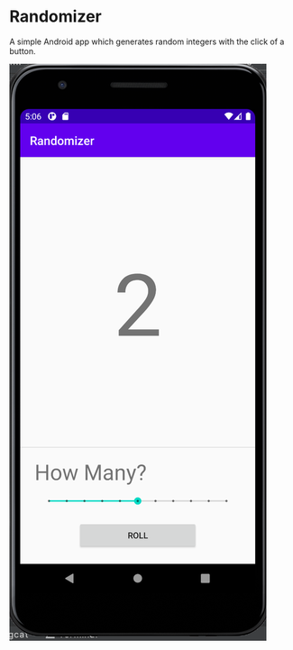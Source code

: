 # Randomizer
A simple Android app which generates random integers with the click of a button. 

![alt text](https://github.com/ParmbeerJohal/Randomizer/blob/master/imgExamples/img_example.png)
